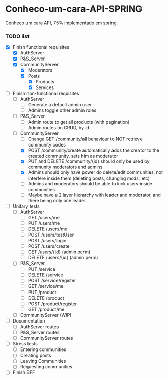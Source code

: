 # Conheco-um-cara-API-SPRING
Conheco um cara API, 75% implementado em spring

### TODO list
 - [x] Finish functional requisites
    - [x] AuthServer
    - [x] P&S_Server
    - [x] CommunityServer
       - [x] Moderators
       - [x] Posts
          - [x] Products
          - [x] Services
 - [ ] Finish non-functional requisites
    - [ ] AuthServer
       - [ ] Generate a default admin user
       - [ ] Admins toggle other admin roles
    - [ ] P&S_Server
       - [ ] Admin route to get all products (with pagination)
       - [ ] Admin routes on CRUD, by id
    - [ ] CommunityServer
       - [ ] Change GET /community/all behaviour to NOT retrieve community codes
       - [x] POST /community/create automatically adds the creator to the created community, sets him as moderator
       - [x] PUT and DELETE /community/{id} should only be used by community moderators and admins
       - [x] Admins should only have power do delete/edit communities, not interfere inside them (deleting posts, changing mods, etc)
       - [ ] Admins and moderators should be able to kick users inside communities
       - [ ] Maybe have a 2 layer hierarchy with leader and moderator, and there being only one leader
 - [ ] Unitary tests
    - [ ] AuthServer
       - [ ] GET /users/me
       - [ ] PUT /users/me
       - [ ] DELETE /users/me
       - [ ] POST /users/testUser
       - [ ] POST /users/login
       - [ ] POST /users/create
       - [ ] GET /users/{id} (admin perm)
       - [ ] DELETE /users/{id} (admin perm)
    - [ ] P&S_Server
       - [ ] PUT /service
       - [ ] DELETE /service
       - [ ] POST /service/register
       - [ ] GET /service/me
       - [ ] PUT /product
       - [ ] DELETE /product
       - [ ] POST /product/register
       - [ ] GET /product/me
    - [ ] CommunityServer (WIP)
 - [ ] Documentation
    - [ ] AuthServer routes
    - [ ] P&S_Server routes
    - [ ] CommunityServer routes
 - [ ] Stress tests
    - [ ] Entering communities
    - [ ] Creating posts
    - [ ] Leaving Communities
    - [ ] Requesting communities
 - [ ] Finish BFF
